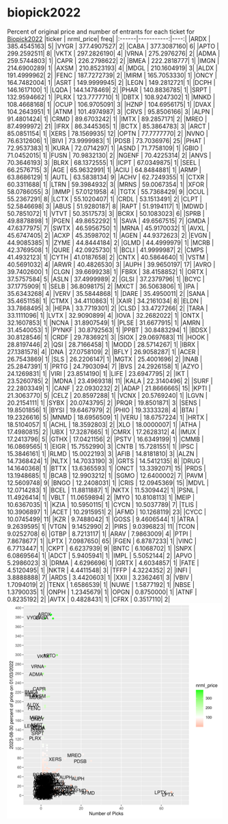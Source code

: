 # biopick2022
Percent of original price and number of entrants for each ticket for [Biopick2022](https://twitter.com/hashtag/Biopick2022)
|ticker |  nrml_price| freq|
|:------|-----------:|----:|
|ARDX   | 385.4545163|    5|
|VYGR   | 377.4907527|    2|
|CABA   | 377.3087160|    6|
|APTO   | 299.2592511|    8|
|VKTX   | 297.2826190|    4|
|VRNA   | 275.2976276|    2|
|ADMA   | 259.5744803|    1|
|CAPR   | 226.2798622|    2|
|BMEA   | 222.2818777|    1|
|IMGN   | 214.6900289|    1|
|AXSM   | 210.8523193|    4|
|MDGL   | 210.1604919|    3|
|ALDX   | 191.4999962|    2|
|FENC   | 187.7272739|    2|
|MIRM   | 165.7053330|    1|
|ONCY   | 164.7482004|    1|
|ASRT   | 149.9999945|    2|
|LEGN   | 149.2812721|    1|
|DCPH   | 146.1617100|    1|
|LQDA   | 144.1478469|    2|
|PHAR   | 140.8836785|    1|
|SRPT   | 132.9594662|    1|
|PLRX   | 123.7777710|    1|
|DBTX   | 108.9247302|    1|
|MNKD   | 108.4668168|    1|
|OCUP   | 106.9705091|    3|
|HZNP   | 104.6956175|    1|
|DVAX   | 104.2643951|    1|
|ATNM   | 101.4974987|    3|
|CRVS   |  95.8506166|    3|
|ALPN   |  91.4801424|    1|
|CRMD   |  89.6703242|    1|
|IMTX   |  89.2857171|    2|
|MREO   |  87.4999972|   21|
|IFRX   |  86.3445365|    1|
|BCTX   |  85.3864783|    3|
|ARCT   |  85.0851154|    1|
|XERS   |  78.1569935|   12|
|OPTN   |  77.7777770|    2|
|NVNO   |  76.6312606|    1|
|BIVI   |  73.9999983|    1|
|PDSB   |  73.7036976|   25|
|PHAT   |  72.9537383|    1|
|KURA   |  72.0714297|    1|
|ASND   |  71.7758109|    1|
|GBIO   |  71.0452015|    1|
|FUSN   |  70.9832130|    2|
|NGENF  |  70.4225314|    2|
|ANVS   |  70.3646193|    3|
|BLRX   |  68.1372555|    1|
|ICPT   |  67.0349875|    1|
|SEEL   |  66.2576715|    3|
|AGE    |  65.9632991|    1|
|ACIU   |  64.8484881|    1|
|ARMP   |  63.8686129|    1|
|AUTL   |  63.5838134|    9|
|ACHV   |  62.7249355|    1|
|CTXR   |  60.3311688|    1|
|LTRN   |  59.3984932|    3|
|MRNS   |  59.0067354|    1|
|XFOR   |  58.0786055|    3|
|IMMP   |  57.0121958|    4|
|TGTX   |  55.7368429|    9|
|OCUL   |  55.2367291|    8|
|LCTX   |  55.1020407|    1|
|CRDL   |  53.1513491|    2|
|CLPT   |  52.5846698|    3|
|ABUS   |  51.9280187|    8|
|RAPT   |  51.9194117|    1|
|MDWD   |  50.7851072|    1|
|VTVT   |  50.3517573|    3|
|BCRX   |  50.1083023|    6|
|SPRB   |  49.8878898|    1|
|PGEN   |  49.8652292|    1|
|SAVA   |  49.6567515|    7|
|GMDA   |  47.6377975|    7|
|SWTX   |  46.5956750|    1|
|MRNA   |  45.9170032|    1|
|AVXL   |  45.6747405|    2|
|ACXP   |  45.3598702|    1|
|AGEN   |  44.9372623|    2|
|EVGN   |  44.9085385|    1|
|ZYME   |  44.8444184|    2|
|GLMD   |  44.4999979|    1|
|MCRB   |  42.3769508|    1|
|QURE   |  42.0925730|    1|
|BCLI   |  41.9999987|    2|
|CMPS   |  41.4932123|    1|
|CYTH   |  41.0187658|    2|
|CNTX   |  40.5864640|    1|
|VSTM   |  40.5691032|    4|
|ARWR   |  40.4826530|    3|
|AUPH   |  39.9650197|   17|
|AVRO   |  39.7402600|    1|
|CLGN   |  39.6699238|    1|
|FBRX   |  38.4158852|    1|
|ORTX   |  37.5757584|    5|
|ASLN   |  37.4999989|    2|
|GLSI   |  37.2379796|    1|
|BCYC   |  37.1775909|    1|
|SELB   |  36.8098175|    2|
|MXCT   |  36.5063806|    1|
|IPA    |  35.6343268|    4|
|VERV   |  35.5844868|    1|
|DARE   |  35.4950011|    2|
|SANA   |  35.4651158|    1|
|CTMX   |  34.4110863|    1|
|XAIR   |  34.2161034|    8|
|ELDN   |  33.7868495|    3|
|HEPA   |  33.7719301|    2|
|CLSD   |  33.4727266|    2|
|TARA   |  33.1111096|    1|
|LVTX   |  32.9090899|    4|
|IOVA   |  32.2682022|    1|
|ONTX   |  32.1607853|    1|
|NCNA   |  31.8907549|    1|
|PLSE   |  31.6677915|    1|
|AMRN   |  31.4540053|    1|
|PYNKF  |  30.8792563|    1|
|PPBT   |  30.8483294|    1|
|BDSX   |  30.8128546|    1|
|CRDF   |  29.7836921|    3|
|SIOX   |  29.0697683|   11|
|HOOK   |  28.8197446|    2|
|QSI    |  28.7166458|    1|
|MODD   |  28.5714267|    1|
|IBRX   |  27.1381578|    4|
|DNA    |  27.0758109|    2|
|BFLY   |  26.9058287|    1|
|ACER   |  26.7543869|    1|
|SLS    |  26.2206147|    1|
|MGTX   |  25.4001696|    2|
|INAB   |  25.2847391|    1|
|PRTG   |  24.7903094|    7|
|BVS    |  24.2926158|    1|
|AZYO   |  24.1269831|    1|
|VIRI   |  23.8514190|    1|
|LIFE   |  23.6947795|    2|
|IKT    |  23.5260785|    2|
|MDNA   |  23.4969318|   11|
|KALA   |  22.3140496|    2|
|SURF   |  22.2803349|    1|
|CANF   |  22.0930232|    2|
|ADAP   |  21.8666665|   15|
|KPTI   |  21.3063770|    5|
|CELZ   |  20.8597288|    1|
|VCNX   |  20.5769240|    1|
|LGVN   |  20.2154111|    1|
|SYBX   |  20.0743795|    2|
|PRQR   |  19.8501871|    3|
|SENS   |  19.8501856|    1|
|BYSI   |  19.6467979|    2|
|PHIO   |  19.3333328|    4|
|BTAI   |  19.2326616|    5|
|MNMD   |  18.6956509|    1|
|VERU   |  18.6757224|    1|
|HRTX   |  18.5104057|    1|
|ACHL   |  18.3592803|    2|
|XLO    |  18.0000007|    1|
|ATHA   |  17.4980815|    2|
|UBX    |  17.3287665|    1|
|CMRX   |  17.2628312|    4|
|IMUX   |  17.2413796|    5|
|GTHX   |  17.0421156|    2|
|PSTV   |  16.6349199|    1|
|CMMB   |  16.0869565|    1|
|EIGR   |  15.7552990|    3|
|CNTB   |  15.7281551|    1|
|IPSC   |  15.3846161|    1|
|RLMD   |  15.0022193|    3|
|AFIB   |  14.8181810|    3|
|ALZN   |  14.7368424|    1|
|NLTX   |  14.7033190|    3|
|GRTS   |  14.5412135|    8|
|DRUG   |  14.1640368|    1|
|BTTX   |  13.6365593|    1|
|ONCT   |  13.3392071|   15|
|PRDS   |  13.1948685|    1|
|BCAB   |  12.9903212|    1|
|SGMO   |  12.6400002|    7|
|PAVM   |  12.5609748|    9|
|BNGO   |  12.2408031|    1|
|CRIS   |  12.0945369|   15|
|MDVL   |  12.0714283|    1|
|BCEL   |  11.8811887|    1|
|NKTX   |  11.5309442|    1|
|PSNL   |  11.4926414|    1|
|VBLT   |  11.0659894|    2|
|MYO    |  10.8108113|    1|
|MEIP   |  10.6367035|    1|
|KZIA   |  10.5950115|    1|
|CYCN   |  10.5037789|    7|
|TLIS   |  10.3906897|    1|
|ACET   |  10.2915951|    2|
|AFMD   |  10.1268119|   23|
|CYCC   |  10.0745499|   11|
|KZR    |   9.7488042|    1|
|GOSS   |   9.4606544|    1|
|ATRA   |   9.2639595|    1|
|VTGN   |   9.1452990|    2|
|PIRS   |   9.0396823|   11|
|TCON   |   9.0252708|    6|
|GTBP   |   8.7213117|    1|
|ARAV   |   7.9863009|    4|
|PTPI   |   7.8678677|    1|
|LPTX   |   7.0987650|   65|
|FGEN   |   6.8787233|    1|
|VINC   |   6.7713447|    1|
|CKPT   |   6.6237939|    9|
|BNTC   |   6.1068702|    1|
|SNPX   |   6.0869564|    1|
|ADCT   |   5.9405941|    1|
|IMPL   |   5.5052144|    2|
|APVO   |   5.2986023|    3|
|DRMA   |   4.6296696|    1|
|GRTX   |   4.6034857|    1|
|FATE   |   4.5120495|    1|
|NKTR   |   4.4411548|    3|
|TFFP   |   4.3224352|    2|
|INFI   |   3.8888888|    7|
|ARDS   |   3.4420603|    1|
|XXII   |   3.2362461|    3|
|VBIV   |   1.7094019|    2|
|TENX   |   1.6586539|    1|
|NUWE   |   1.5877192|    1|
|NBSE   |   1.3790035|    1|
|ONPH   |   1.2345679|    1|
|OPGN   |   0.8750000|    1|
|ATNF   |   0.8235192|    2|
|AVTX   |   0.4828431|    1|
|CFRX   |   0.3517110|    2|
![retvspicks](biopicks.png?raw=true)
